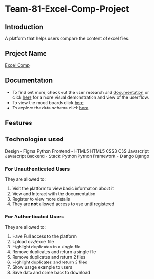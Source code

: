 # Team-81-Excel-Comp-Project

## Introduction
A platform that helps users compare the content of excel files.

## Project Name


[Excel_Comp](https://zuri-training.github.io/Team-Mandrillw-2/src)

## Documentation

- To find out more, check out the user research and [documentation](https://docs.google.com/document/d/167L2Gr0WqPN1CxeItw4Dtt5RJrUHThQhzYnwR8fOZL4/edit?usp=sharing) or click [here](https://www.figma.com/file/Vvn2EkSB7muF7xIkZR8sco/Untitled?node-id=0%3A108&t=HyAF89q6UFqSeDv2-0) for a more visual demonstration and view of the user flow.
- To view the mood boards click [here](https://www.figma.com/file/98h7suM7wfURAnfceLHGhP/Moodboards?node-id=0%3A1&t=XU2oA9btKkVKzH67-1)
- To explore the data schema click [here](https://drawsql.app/teams/biscode/diagrams/zuri-data-schema)

## Features

## Technologies used
Design - Figma Python
Frontend - HTML5 HTML5 CSS3 CSS Javascript Javascript
Backend - Stack: Python Python
Framework - Django Django


### For **Unauthenticated** Users
They are allowed to:

1. Visit the platform to view basic information about it
2. View and Interact with the documentation
3. Register to view more details
4. They are **not** allowed access to use until registered

### For **Authenticated** Users
They are allowed to:
1. Have Full access to the platform
2. Upload csv/excel file
4. Highlight duplicates in a single file
5. Remove duplicates and return a single file
6. Remove duplicates and return 2 files
7. Highlight duplicates and return 2 files
8. Show usage example to users
9. Save data and come back to download
